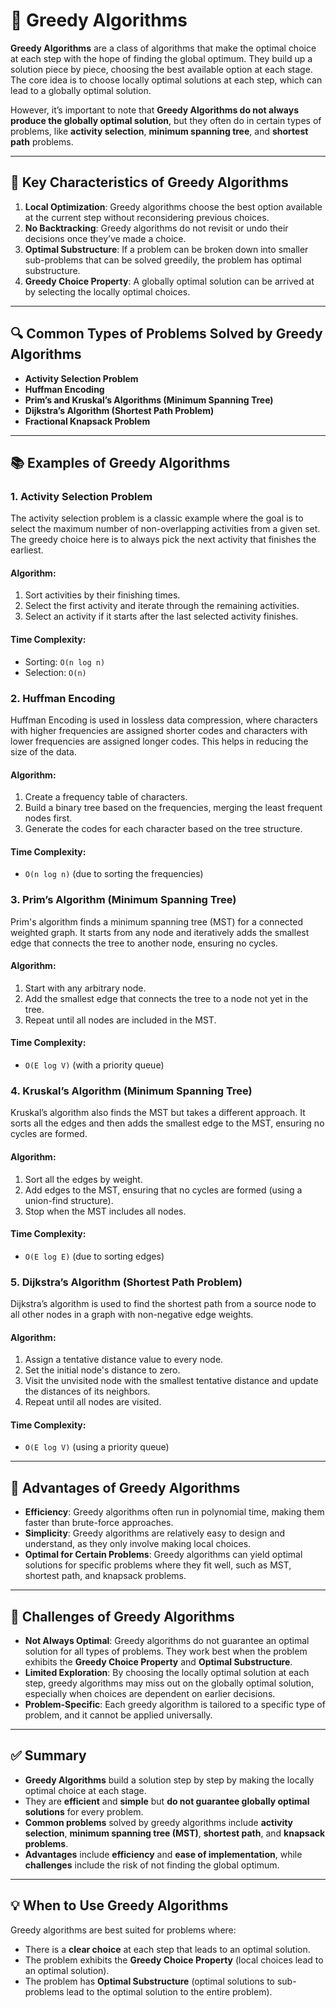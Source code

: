 # 🔹 Greedy Algorithms

**Greedy Algorithms** are a class of algorithms that make the optimal choice at each step with the hope of finding the global optimum. They build up a solution piece by piece, choosing the best available option at each stage. The core idea is to choose locally optimal solutions at each step, which can lead to a globally optimal solution.

However, it’s important to note that **Greedy Algorithms do not always produce the globally optimal solution**, but they often do in certain types of problems, like **activity selection**, **minimum spanning tree**, and **shortest path** problems.

---

## 🧠 Key Characteristics of Greedy Algorithms

1. **Local Optimization**: Greedy algorithms choose the best option available at the current step without reconsidering previous choices.
2. **No Backtracking**: Greedy algorithms do not revisit or undo their decisions once they’ve made a choice.
3. **Optimal Substructure**: If a problem can be broken down into smaller sub-problems that can be solved greedily, the problem has optimal substructure.
4. **Greedy Choice Property**: A globally optimal solution can be arrived at by selecting the locally optimal choices.

---

## 🔍 Common Types of Problems Solved by Greedy Algorithms

- **Activity Selection Problem**
- **Huffman Encoding**
- **Prim’s and Kruskal’s Algorithms (Minimum Spanning Tree)**
- **Dijkstra’s Algorithm (Shortest Path Problem)**
- **Fractional Knapsack Problem**

---

## 📚 Examples of Greedy Algorithms

### 1. **Activity Selection Problem**

The activity selection problem is a classic example where the goal is to select the maximum number of non-overlapping activities from a given set. The greedy choice here is to always pick the next activity that finishes the earliest.

#### Algorithm:

1. Sort activities by their finishing times.
2. Select the first activity and iterate through the remaining activities.
3. Select an activity if it starts after the last selected activity finishes.

#### Time Complexity:

- Sorting: `O(n log n)`
- Selection: `O(n)`

### 2. **Huffman Encoding**

Huffman Encoding is used in lossless data compression, where characters with higher frequencies are assigned shorter codes and characters with lower frequencies are assigned longer codes. This helps in reducing the size of the data.

#### Algorithm:

1. Create a frequency table of characters.
2. Build a binary tree based on the frequencies, merging the least frequent nodes first.
3. Generate the codes for each character based on the tree structure.

#### Time Complexity:

- `O(n log n)` (due to sorting the frequencies)

### 3. **Prim’s Algorithm (Minimum Spanning Tree)**

Prim's algorithm finds a minimum spanning tree (MST) for a connected weighted graph. It starts from any node and iteratively adds the smallest edge that connects the tree to another node, ensuring no cycles.

#### Algorithm:

1. Start with any arbitrary node.
2. Add the smallest edge that connects the tree to a node not yet in the tree.
3. Repeat until all nodes are included in the MST.

#### Time Complexity:

- `O(E log V)` (with a priority queue)

### 4. **Kruskal’s Algorithm (Minimum Spanning Tree)**

Kruskal’s algorithm also finds the MST but takes a different approach. It sorts all the edges and then adds the smallest edge to the MST, ensuring no cycles are formed.

#### Algorithm:

1. Sort all the edges by weight.
2. Add edges to the MST, ensuring that no cycles are formed (using a union-find structure).
3. Stop when the MST includes all nodes.

#### Time Complexity:

- `O(E log E)` (due to sorting edges)

### 5. **Dijkstra’s Algorithm (Shortest Path Problem)**

Dijkstra’s algorithm is used to find the shortest path from a source node to all other nodes in a graph with non-negative edge weights.

#### Algorithm:

1. Assign a tentative distance value to every node.
2. Set the initial node's distance to zero.
3. Visit the unvisited node with the smallest tentative distance and update the distances of its neighbors.
4. Repeat until all nodes are visited.

#### Time Complexity:

- `O(E log V)` (using a priority queue)

---

## 🚀 Advantages of Greedy Algorithms

- **Efficiency**: Greedy algorithms often run in polynomial time, making them faster than brute-force approaches.
- **Simplicity**: Greedy algorithms are relatively easy to design and understand, as they only involve making local choices.
- **Optimal for Certain Problems**: Greedy algorithms can yield optimal solutions for specific problems where they fit well, such as MST, shortest path, and knapsack problems.

---

## 🧩 Challenges of Greedy Algorithms

- **Not Always Optimal**: Greedy algorithms do not guarantee an optimal solution for all types of problems. They work best when the problem exhibits the **Greedy Choice Property** and **Optimal Substructure**.
- **Limited Exploration**: By choosing the locally optimal solution at each step, greedy algorithms may miss out on the globally optimal solution, especially when choices are dependent on earlier decisions.
- **Problem-Specific**: Each greedy algorithm is tailored to a specific type of problem, and it cannot be applied universally.

---

## ✅ Summary

- **Greedy Algorithms** build a solution step by step by making the locally optimal choice at each stage.
- They are **efficient** and **simple** but **do not guarantee globally optimal solutions** for every problem.
- **Common problems** solved by greedy algorithms include **activity selection**, **minimum spanning tree (MST)**, **shortest path**, and **knapsack problems**.
- **Advantages** include **efficiency** and **ease of implementation**, while **challenges** include the risk of not finding the global optimum.

---

## 💡 When to Use Greedy Algorithms

Greedy algorithms are best suited for problems where:

- There is a **clear choice** at each step that leads to an optimal solution.
- The problem exhibits the **Greedy Choice Property** (local choices lead to an optimal solution).
- The problem has **Optimal Substructure** (optimal solutions to sub-problems lead to the optimal solution to the entire problem).
